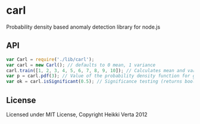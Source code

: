 # carl

Probability density based anomaly detection library for node.js

## API

```javascript
var Carl = require('./lib/carl');
var carl = new Carl(); // defaults to 0 mean, 1 variance
carl.train([1, 2, 3, 4, 5, 6, 7, 8, 9, 10]); // Calculates mean and variance from data 
var p = carl.pdf(3); // Value of the probability density function for given x
var ok = carl.isSignificant(0.5); // Significance testing (returns boolean)
```

## License

Licensed under MIT License, Copyright Heikki Verta 2012

